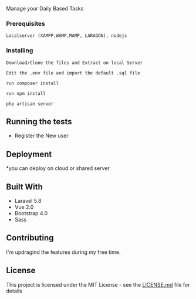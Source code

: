 Manage your Daily Based Tasks

### Prerequisites
```
Localserver (XAMPP,WAMP,MAMP, LARAGON), nodejs
```

### Installing
```
Download/Clone the files and Extract on local Server
```
```
Edit the .env file and import the default .sql file
```
```
run composer install
```
```
run npm install
```
```
php artisan server
```

## Running the tests

* Register the New user

## Deployment

*you can deploy on cloud or shared server

## Built With

* Laravel 5.8
* Vue 2.0
* Bootstrap 4.0
* Sass

## Contributing
I'm updragind the features during my free time.

## License

This project is licensed under the MIT License - see the [LICENSE.md](LICENSE.md) file for details



